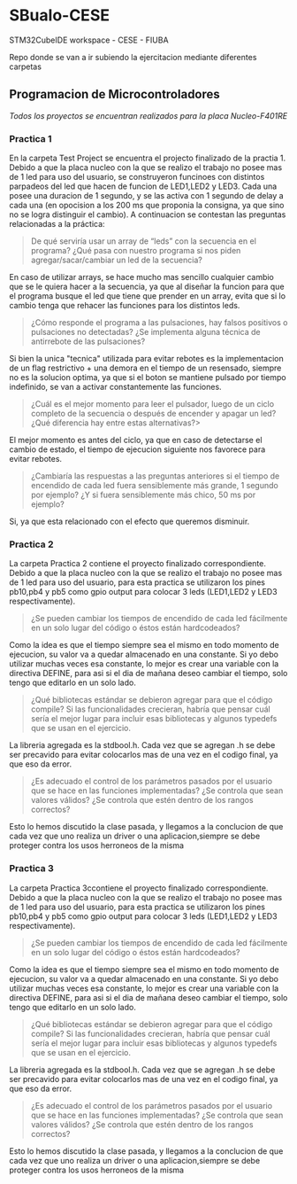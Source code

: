 # SBualo-CESE
STM32CubeIDE workspace  - CESE - FIUBA

Repo donde se van a ir subiendo la ejercitacion mediante diferentes carpetas


## Programacion de Microcontroladores

_Todos los proyectos se encuentran realizados para la placa Nucleo-F401RE_ 

### Practica 1

En la carpeta Test Project se encuentra el projecto finalizado de la practia 1.  Debido a que la placa nucleo con la que se realizo el trabajo no posee mas de 1 led para uso del usuario, se construyeron funcinoes con distintos parpadeos del led que hacen de funcion de LED1,LED2 y LED3.
Cada una posee una duracion de 1 segundo, y se las activa con 1 segundo de delay a cada una (en opocision a los 200 ms que proponia la consigna, ya que sino no se logra distinguir el cambio). 
A continuacion se contestan las preguntas relacionadas a la práctica:
>De qué serviría usar un array de “leds” con la secuencia en el programa? ¿Qué pasa con nuestro programa si nos piden agregar/sacar/cambiar un led de la secuencia? 

En caso de utilizar arrays, se hace mucho mas sencillo cualquier cambio que se le quiera hacer a la secuencia, ya que al diseñar la funcion para que el programa busque el led que tiene que prender en un array, evita que si lo cambio tenga que rehacer las funciones para los distintos leds.
>¿Cómo responde el programa a las pulsaciones, hay falsos positivos o pulsaciones no detectadas? ¿Se implementa alguna técnica de antirrebote de las pulsaciones?

Si bien la unica "tecnica" utilizada para evitar rebotes es la implementacion de un flag restrictivo + una demora en el tiempo de un resensado, siempre no es la solucion optima, ya que si el boton se mantiene pulsado por tiempo indefinido, se van a activar constantemente las funciones.
>¿Cuál es el mejor momento para leer el pulsador, luego de un ciclo completo de la secuencia o después de encender y apagar un led? ¿Qué diferencia hay entre estas alternativas?>

El mejor momento es antes del ciclo, ya que en caso de detectarse el cambio de estado, el tiempo de ejecucion siguiente nos favorece para evitar rebotes.
>¿Cambiaría las respuestas a las preguntas anteriores si el tiempo de encendido de cada led fuera sensiblemente más grande, 1 segundo por ejemplo? ¿Y si fuera  sensiblemente más chico, 50 ms por ejemplo?

Si, ya que esta relacionado con el efecto que queremos disminuir.







### Practica 2

La carpeta Practica 2 contiene el proyecto finalizado correspondiente.  Debido a que la placa nucleo con la que se realizo el trabajo no posee mas de 1 led para uso del usuario, para esta practica se utilizaron los pines pb10,pb4 y pb5 como gpio output para colocar 3 leds (LED1,LED2 y LED3 respectivamente).

>¿Se pueden cambiar los tiempos de encendido de cada led fácilmente en un solo lugar del código o éstos están hardcodeados?

Como la idea es que el tiempo siempre sea el mismo en todo momento de ejecucion, su valor va a quedar almacenado en una constante. Si yo debo utilizar muchas veces esa constante, lo mejor es crear una variable con la directiva DEFINE, para asi si el dia de mañana deseo cambiar el tiempo, solo tengo que editarlo en un solo lado.

>¿Qué bibliotecas estándar se debieron agregar para que el código compile? Si las funcionalidades crecieran, habría que pensar cuál sería el mejor lugar para incluir esas bibliotecas y algunos typedefs que se usan en el ejercicio.

La libreria agregada es la stdbool.h. Cada vez que se agregan .h se debe ser precavido para evitar colocarlos mas de una vez en el codigo final, ya que eso da error.

>¿Es adecuado el control de los parámetros pasados por el usuario que se hace en las funciones implementadas? ¿Se controla que sean valores válidos? ¿Se controla que estén dentro de los rangos correctos?

Esto lo hemos discutido la clase pasada, y llegamos a la conclucion de que cada vez que uno realiza un driver o una aplicacion,siempre se debe proteger contra los usos herroneos de la misma

### Practica 3

La carpeta Practica 3ccontiene el proyecto finalizado correspondiente.  Debido a que la placa nucleo con la que se realizo el trabajo no posee mas de 1 led para uso del usuario, para esta practica se utilizaron los pines pb10,pb4 y pb5 como gpio output para colocar 3 leds (LED1,LED2 y LED3 respectivamente).

>¿Se pueden cambiar los tiempos de encendido de cada led fácilmente en un solo lugar del código o éstos están hardcodeados?

Como la idea es que el tiempo siempre sea el mismo en todo momento de ejecucion, su valor va a quedar almacenado en una constante. Si yo debo utilizar muchas veces esa constante, lo mejor es crear una variable con la directiva DEFINE, para asi si el dia de mañana deseo cambiar el tiempo, solo tengo que editarlo en un solo lado.

>¿Qué bibliotecas estándar se debieron agregar para que el código compile? Si las funcionalidades crecieran, habría que pensar cuál sería el mejor lugar para incluir esas bibliotecas y algunos typedefs que se usan en el ejercicio.

La libreria agregada es la stdbool.h. Cada vez que se agregan .h se debe ser precavido para evitar colocarlos mas de una vez en el codigo final, ya que eso da error.

>¿Es adecuado el control de los parámetros pasados por el usuario que se hace en las funciones implementadas? ¿Se controla que sean valores válidos? ¿Se controla que estén dentro de los rangos correctos?

Esto lo hemos discutido la clase pasada, y llegamos a la conclucion de que cada vez que uno realiza un driver o una aplicacion,siempre se debe proteger contra los usos herroneos de la misma

